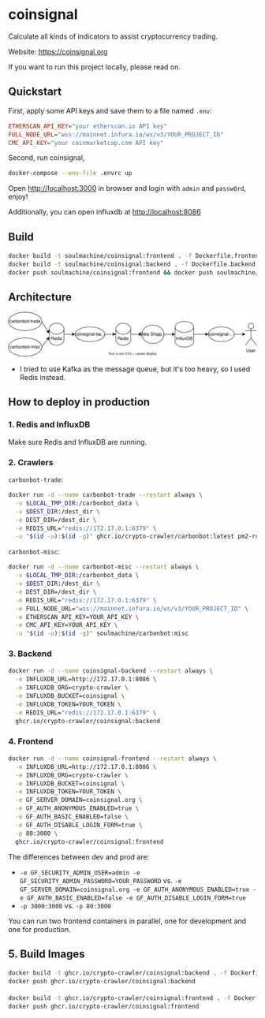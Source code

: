 # coinsignal

Calculate all kinds of indicators to assist cryptocurrency trading.

Website: <https://coinsignal.org>

If you want to run this project locally, please read on.

## Quickstart

First, apply some API keys and save them to a file named `.env`:

```ini
ETHERSCAN_API_KEY="your etherscan.io API key"
FULL_NODE_URL="wss://mainnet.infura.io/ws/v3/YOUR_PROJECT_ID"
CMC_API_KEY="your coinmarketcap.com API key"
```

Second, run coinsignal,

```bash
docker-compose --env-file .envrc up
```

Open <http://localhost:3000> in browser and login with `admin` and `passw0rd`, enjoy!

Additionally, you can open influxdb at <http://localhost:8086>

## Build

```bash
docker build -t soulmachine/coinsignal:frontend . -f Dockerfile.frontend
docker build -t soulmachine/coinsignal:backend . -f Dockerfile.backend
docker push soulmachine/coinsignal:frontend && docker push soulmachine/coinsignal:backend
```

## Architecture

![Architecture](./architecture.svg)

- I tried to use Kafka as the message queue, but it's too heavy, so I used Redis instead.

## How to deploy in production

### 1. Redis and InfluxDB

Make sure Redis and InfluxDB are running.

### 2. Crawlers

`carbonbot-trade`:

```bash
docker run -d --name carbonbot-trade --restart always \
  -v $LOCAL_TMP_DIR:/carbonbot_data \
  -v $DEST_DIR:/dest_dir \
  -e DEST_DIR=/dest_dir \
  -e REDIS_URL="redis://172.17.0.1:6379" \
  -u "$(id -u):$(id -g)" ghcr.io/crypto-crawler/carbonbot:latest pm2-runtime start pm2.trade.config.js
```

`carbonbot-misc`:

```bash
docker run -d --name carbonbot-misc --restart always \
  -v $LOCAL_TMP_DIR:/carbonbot_data \
  -v $DEST_DIR:/dest_dir \
  -e DEST_DIR=/dest_dir \
  -e REDIS_URL="redis://172.17.0.1:6379" \
  -e FULL_NODE_URL="wss://mainnet.infura.io/ws/v3/YOUR_PROJECT_ID" \
  -e ETHERSCAN_API_KEY=YOUR_API_KEY \
  -e CMC_API_KEY=YOUR_API_KEY \
  -u "$(id -u):$(id -g)" soulmachine/carbonbot:misc
```

### 3. Backend

```bash
docker run -d --name coinsignal-backend --restart always \
  -e INFLUXDB_URL=http://172.17.0.1:8086 \
  -e INFLUXDB_ORG=crypto-crawler \
  -e INFLUXDB_BUCKET=coinsignal \
  -e INFLUXDB_TOKEN=YOUR_TOKEN \
  -e REDIS_URL="redis://172.17.0.1:6379" \
  ghcr.io/crypto-crawler/coinsignal:backend
```

### 4. Frontend

```bash
docker run -d --name coinsignal-frontend --restart always \
  -e INFLUXDB_URL=http://172.17.0.1:8086 \
  -e INFLUXDB_ORG=crypto-crawler \
  -e INFLUXDB_BUCKET=coinsignal \
  -e INFLUXDB_TOKEN=YOUR_TOKEN \
  -e GF_SERVER_DOMAIN=coinsignal.org \
  -e GF_AUTH_ANONYMOUS_ENABLED=true \
  -e GF_AUTH_BASIC_ENABLED=false \
  -e GF_AUTH_DISABLE_LOGIN_FORM=true \
  -p 80:3000 \
  ghcr.io/crypto-crawler/coinsignal:frontend
```

The differences between dev and prod are:

- `-e GF_SECURITY_ADMIN_USER=admin -e GF_SECURITY_ADMIN_PASSWORD=YOUR_PASSWORD` vs. `-e GF_SERVER_DOMAIN=coinsignal.org -e GF_AUTH_ANONYMOUS_ENABLED=true -e GF_AUTH_BASIC_ENABLED=false -e GF_AUTH_DISABLE_LOGIN_FORM=true`
- `-p 3000:3000` vs. `-p 80:3000`

You can run two frontend containers in parallel, one for development and one for production.

## 5. Build Images

```bash
docker build -t ghcr.io/crypto-crawler/coinsignal:backend . -f Dockerfile.backend
docker push ghcr.io/crypto-crawler/coinsignal:backend

docker build -t ghcr.io/crypto-crawler/coinsignal:frontend . -f Dockerfile.frontend
docker push ghcr.io/crypto-crawler/coinsignal:frontend
```
